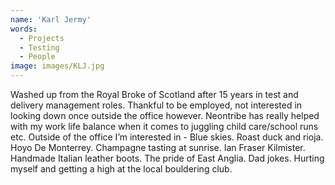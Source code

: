 ```yaml
---
name: 'Karl Jermy'
words:
  - Projects
  - Testing
  - People
image: images/KLJ.jpg
---
```


Washed up from the Royal Broke of Scotland after 15 years in test and delivery management roles. Thankful to be employed, not interested in looking down once outside the office however. Neontribe has really helped with my work life balance when it comes to juggling child care/school runs etc.
Outside of the office I’m interested in - Blue skies. Roast duck and rioja. Hoyo De Monterrey. Champagne tasting at sunrise. Ian Fraser Kilmister. Handmade Italian leather boots. The pride of East Anglia. Dad jokes. Hurting myself and getting a high at the local bouldering club.
